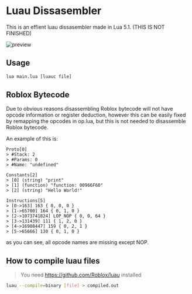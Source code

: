 # Luau Dissasembler
This is an effient luau dissasembler made in Lua 5.1. (THIS IS NOT FINISHED)

![preview](https://cdn.avonis.app/422f3ebc.png)

## Usage
```bash
lua main.lua [luauc file]
```

## Roblox Bytecode
Due to obvious reasons disassembling Roblox bytecode will not have opcode information or register deduction, however this can be easily fixed by remapping the opcodes in op.lua, but this is not needed to disassemble Roblox bytecode.

An example of this is:
```
Proto[0]
> #Stack: 2
> #Params: 0
> #Name: "undefined"

Constants[2]
> [0] (string) "print"
> [1] (function) "function: 00966F60"
> [2] (string) "Hello World!"

Instructions[5]
> [0->163] 163 { 0, 0, 0 }
> [1->65700] 164 { 0, 1, 0 }
> [2->1073741824] LOP_NOP { 0, 0, 64 }
> [3->131439] 111 { 1, 2, 0 }
> [4->16908447] 159 { 0, 2, 1 }
> [5->65666] 130 { 0, 1, 0 }
```
as you can see, all opcode names are missing except NOP.

## How to compile luau files
> You need https://github.com/Roblox/luau installed

```bash
luau --compile=binary [file] > compiled.out
```
